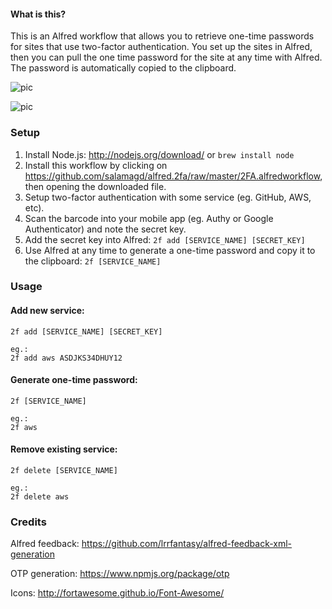 #### What is this?

This is an Alfred workflow that allows you to retrieve one-time passwords for sites that use two-factor authentication. You set up the sites in Alfred, then you can pull the one time password for the site at any time with Alfred. The password is automatically copied to the clipboard.

![pic](http://i.imgur.com/R9BFGgh.png)

![pic](http://i.imgur.com/wlkx0OR.png)

### Setup

1. Install Node.js: http://nodejs.org/download/ or `brew install node`
2. Install this workflow by clicking on https://github.com/salamagd/alfred.2fa/raw/master/2FA.alfredworkflow, then opening the downloaded file.
3. Setup two-factor authentication with some service (eg. GitHub, AWS, etc).
4. Scan the barcode into your mobile app (eg. Authy or Google Authenticator) and note the secret key.
5. Add the secret key into Alfred: `2f add [SERVICE_NAME] [SECRET_KEY]`
6. Use Alfred at any time to generate a one-time password and copy it to the clipboard: `2f [SERVICE_NAME]`

### Usage

#### Add new service:

```
2f add [SERVICE_NAME] [SECRET_KEY]

eg.:
2f add aws ASDJKS34DHUY12
```

#### Generate one-time password:

```
2f [SERVICE_NAME]

eg.:
2f aws
```

#### Remove existing service:

```
2f delete [SERVICE_NAME]

eg.:
2f delete aws
```


### Credits

Alfred feedback: https://github.com/lrrfantasy/alfred-feedback-xml-generation

OTP generation: https://www.npmjs.org/package/otp

Icons: http://fortawesome.github.io/Font-Awesome/
